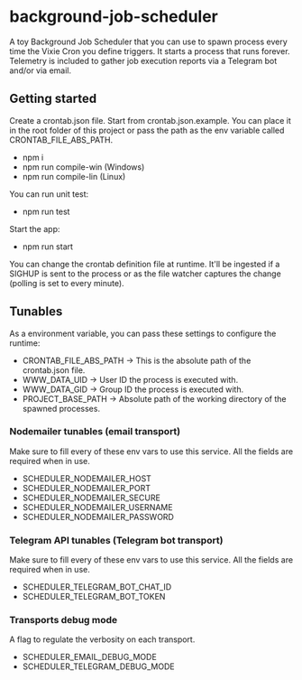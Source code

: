 # background-job-scheduler

A toy Background Job Scheduler that you can use to spawn process every time the Vixie Cron you define triggers.
It starts a process that runs forever.
Telemetry is included to gather job execution reports via a Telegram bot and/or via email.

## Getting started

Create a crontab.json file. Start from crontab.json.example.
You can place it in the root folder of this project or pass the path as the env variable called CRONTAB_FILE_ABS_PATH.

- npm i
- npm run compile-win (Windows)
- npm run compile-lin (Linux)

You can run unit test:
- npm run test

Start the app:
- npm run start

You can change the crontab definition file at runtime. It'll be ingested if a SIGHUP is sent to the process or as the file watcher captures the change (polling is set to every minute).

## Tunables

As a environment variable, you can pass these settings to configure the runtime:


- CRONTAB_FILE_ABS_PATH -> This is the absolute path of the crontab.json file.
- WWW_DATA_UID -> User ID the process is executed with.
- WWW_DATA_GID -> Group ID the process is executed with.
- PROJECT_BASE_PATH -> Absolute path of the working directory of the spawned processes.


### Nodemailer tunables (email transport)

Make sure to fill every of these env vars to use this service. All the fields are required when in use.

- SCHEDULER_NODEMAILER_HOST
- SCHEDULER_NODEMAILER_PORT
- SCHEDULER_NODEMAILER_SECURE
- SCHEDULER_NODEMAILER_USERNAME
- SCHEDULER_NODEMAILER_PASSWORD

### Telegram API tunables (Telegram bot transport)

Make sure to fill every of these env vars to use this service. All the fields are required when in use.

- SCHEDULER_TELEGRAM_BOT_CHAT_ID
- SCHEDULER_TELEGRAM_BOT_TOKEN

### Transports debug mode

A flag to regulate the verbosity on each transport.

- SCHEDULER_EMAIL_DEBUG_MODE
- SCHEDULER_TELEGRAM_DEBUG_MODE
